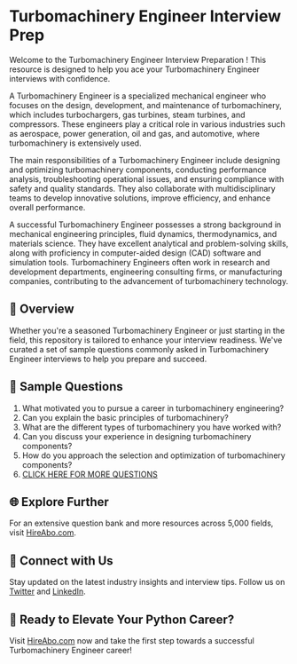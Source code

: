 # Turbomachinery Engineer Interview Prep

Welcome to the Turbomachinery Engineer Interview Preparation ! This resource is designed to help you ace your Turbomachinery Engineer interviews with confidence.

A Turbomachinery Engineer is a specialized mechanical engineer who focuses on the design, development, and maintenance of turbomachinery, which includes turbochargers, gas turbines, steam turbines, and compressors. These engineers play a critical role in various industries such as aerospace, power generation, oil and gas, and automotive, where turbomachinery is extensively used.

The main responsibilities of a Turbomachinery Engineer include designing and optimizing turbomachinery components, conducting performance analysis, troubleshooting operational issues, and ensuring compliance with safety and quality standards. They also collaborate with multidisciplinary teams to develop innovative solutions, improve efficiency, and enhance overall performance.

A successful Turbomachinery Engineer possesses a strong background in mechanical engineering principles, fluid dynamics, thermodynamics, and materials science. They have excellent analytical and problem-solving skills, along with proficiency in computer-aided design (CAD) software and simulation tools. Turbomachinery Engineers often work in research and development departments, engineering consulting firms, or manufacturing companies, contributing to the advancement of turbomachinery technology.

## 🚀 Overview

Whether you're a seasoned Turbomachinery Engineer or just starting in the field, this repository is tailored to enhance your interview readiness. We've curated a set of sample questions commonly asked in Turbomachinery Engineer interviews to help you prepare and succeed.

## 📝 Sample Questions

1. What motivated you to pursue a career in turbomachinery engineering?
2. Can you explain the basic principles of turbomachinery?
3. What are the different types of turbomachinery you have worked with?
4. Can you discuss your experience in designing turbomachinery components?
5. How do you approach the selection and optimization of turbomachinery components?
6. [CLICK HERE FOR MORE QUESTIONS](https://hireabo.com/job/3_1_32/Turbomachinery%20Engineer)

## 🌐 Explore Further

For an extensive question bank and more resources across 5,000 fields, visit [HireAbo.com](https://www.hireabo.com).

## 📱 Connect with Us

Stay updated on the latest industry insights and interview tips. Follow us on [Twitter](https://twitter.com/hireabo) and [LinkedIn](https://www.linkedin.com/in/hire-abo-3609972a8/).

## 🚀 Ready to Elevate Your Python Career?

Visit [HireAbo.com](https://www.hireabo.com) now and take the first step towards a successful Turbomachinery Engineer career!